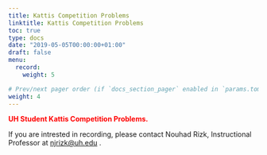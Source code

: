```yaml
---
title: Kattis Competition Problems
linktitle: Kattis Competition Problems
toc: true
type: docs
date: "2019-05-05T00:00:00+01:00"
draft: false
menu:
  record:
    weight: 5

# Prev/next pager order (if `docs_section_pager` enabled in `params.toml`)
weight: 4
---
```

<span style="color:red">**UH Student Kattis Competition Problems.**</span>



If you are intrested in recording, please contact Nouhad Rizk, Instructional Professor  at <span style="color:blue">njrizk@uh.edu</span> .
